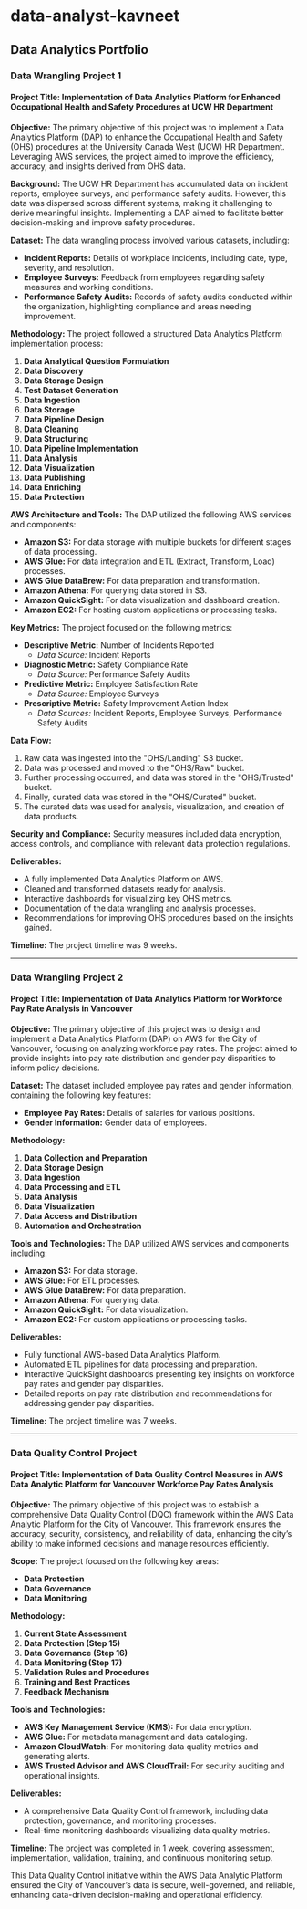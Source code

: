# data-analyst-kavneet
## Data Analytics Portfolio

### Data Wrangling Project 1
#### Project Title: Implementation of Data Analytics Platform for Enhanced Occupational Health and Safety Procedures at UCW HR Department

**Objective:**
The primary objective of this project was to implement a Data Analytics Platform (DAP) to enhance the Occupational Health and Safety (OHS) procedures at the University Canada West (UCW) HR Department. Leveraging AWS services, the project aimed to improve the efficiency, accuracy, and insights derived from OHS data.

**Background:**
The UCW HR Department has accumulated data on incident reports, employee surveys, and performance safety audits. However, this data was dispersed across different systems, making it challenging to derive meaningful insights. Implementing a DAP aimed to facilitate better decision-making and improve safety procedures.

**Dataset:**
The data wrangling process involved various datasets, including:
- **Incident Reports:** Details of workplace incidents, including date, type, severity, and resolution.
- **Employee Surveys:** Feedback from employees regarding safety measures and working conditions.
- **Performance Safety Audits:** Records of safety audits conducted within the organization, highlighting compliance and areas needing improvement.

**Methodology:**
The project followed a structured Data Analytics Platform implementation process:
1. **Data Analytical Question Formulation**
2. **Data Discovery**
3. **Data Storage Design**
4. **Test Dataset Generation**
5. **Data Ingestion**
6. **Data Storage**
7. **Data Pipeline Design**
8. **Data Cleaning**
9. **Data Structuring**
10. **Data Pipeline Implementation**
11. **Data Analysis**
12. **Data Visualization**
13. **Data Publishing**
14. **Data Enriching**
15. **Data Protection**

**AWS Architecture and Tools:**
The DAP utilized the following AWS services and components:
- **Amazon S3:** For data storage with multiple buckets for different stages of data processing.
- **AWS Glue:** For data integration and ETL (Extract, Transform, Load) processes.
- **AWS Glue DataBrew:** For data preparation and transformation.
- **Amazon Athena:** For querying data stored in S3.
- **Amazon QuickSight:** For data visualization and dashboard creation.
- **Amazon EC2:** For hosting custom applications or processing tasks.

**Key Metrics:**
The project focused on the following metrics:
- **Descriptive Metric:** Number of Incidents Reported
  - *Data Source:* Incident Reports
- **Diagnostic Metric:** Safety Compliance Rate
  - *Data Source:* Performance Safety Audits
- **Predictive Metric:** Employee Satisfaction Rate
  - *Data Source:* Employee Surveys
- **Prescriptive Metric:** Safety Improvement Action Index
  - *Data Sources:* Incident Reports, Employee Surveys, Performance Safety Audits

**Data Flow:**
1. Raw data was ingested into the "OHS/Landing" S3 bucket.
2. Data was processed and moved to the "OHS/Raw" bucket.
3. Further processing occurred, and data was stored in the "OHS/Trusted" bucket.
4. Finally, curated data was stored in the "OHS/Curated" bucket.
5. The curated data was used for analysis, visualization, and creation of data products.

**Security and Compliance:**
Security measures included data encryption, access controls, and compliance with relevant data protection regulations.

**Deliverables:**
- A fully implemented Data Analytics Platform on AWS.
- Cleaned and transformed datasets ready for analysis.
- Interactive dashboards for visualizing key OHS metrics.
- Documentation of the data wrangling and analysis processes.
- Recommendations for improving OHS procedures based on the insights gained.

**Timeline:**
The project timeline was 9 weeks.

---

### Data Wrangling Project 2
#### Project Title: Implementation of Data Analytics Platform for Workforce Pay Rate Analysis in Vancouver

**Objective:**
The primary objective of this project was to design and implement a Data Analytics Platform (DAP) on AWS for the City of Vancouver, focusing on analyzing workforce pay rates. The project aimed to provide insights into pay rate distribution and gender pay disparities to inform policy decisions.

**Dataset:**
The dataset included employee pay rates and gender information, containing the following key features:
- **Employee Pay Rates:** Details of salaries for various positions.
- **Gender Information:** Gender data of employees.

**Methodology:**
1. **Data Collection and Preparation**
2. **Data Storage Design**
3. **Data Ingestion**
4. **Data Processing and ETL**
5. **Data Analysis**
6. **Data Visualization**
7. **Data Access and Distribution**
8. **Automation and Orchestration**

**Tools and Technologies:**
The DAP utilized AWS services and components including:
- **Amazon S3:** For data storage.
- **AWS Glue:** For ETL processes.
- **AWS Glue DataBrew:** For data preparation.
- **Amazon Athena:** For querying data.
- **Amazon QuickSight:** For data visualization.
- **Amazon EC2:** For custom applications or processing tasks.

**Deliverables:**
- Fully functional AWS-based Data Analytics Platform.
- Automated ETL pipelines for data processing and preparation.
- Interactive QuickSight dashboards presenting key insights on workforce pay rates and gender pay disparities.
- Detailed reports on pay rate distribution and recommendations for addressing gender pay disparities.

**Timeline:**
The project timeline was 7 weeks.

---

### Data Quality Control Project
#### Project Title: Implementation of Data Quality Control Measures in AWS Data Analytic Platform for Vancouver Workforce Pay Rates Analysis

**Objective:**
The primary objective of this project was to establish a comprehensive Data Quality Control (DQC) framework within the AWS Data Analytic Platform for the City of Vancouver. This framework ensures the accuracy, security, consistency, and reliability of data, enhancing the city’s ability to make informed decisions and manage resources efficiently.

**Scope:**
The project focused on the following key areas:
- **Data Protection**
- **Data Governance**
- **Data Monitoring**

**Methodology:**
1. **Current State Assessment**
2. **Data Protection (Step 15)**
3. **Data Governance (Step 16)**
4. **Data Monitoring (Step 17)**
5. **Validation Rules and Procedures**
6. **Training and Best Practices**
7. **Feedback Mechanism**

**Tools and Technologies:**
- **AWS Key Management Service (KMS):** For data encryption.
- **AWS Glue:** For metadata management and data cataloging.
- **Amazon CloudWatch:** For monitoring data quality metrics and generating alerts.
- **AWS Trusted Advisor and AWS CloudTrail:** For security auditing and operational insights.

**Deliverables:**
- A comprehensive Data Quality Control framework, including data protection, governance, and monitoring processes.
- Real-time monitoring dashboards visualizing data quality metrics.

**Timeline:**
The project was completed in 1 week, covering assessment, implementation, validation, training, and continuous monitoring setup.

This Data Quality Control initiative within the AWS Data Analytic Platform ensured the City of Vancouver’s data is secure, well-governed, and reliable, enhancing data-driven decision-making and operational efficiency.
